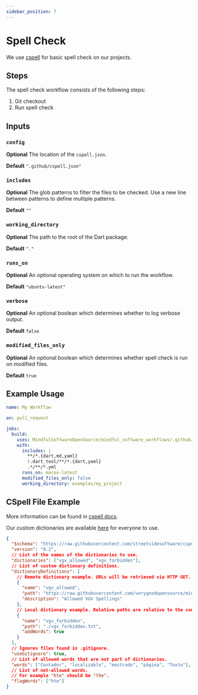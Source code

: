 ```yaml
---
sidebar_position: 7
---
```


# Spell Check

We use [cspell](https://github.com/streetsidesoftware/cspell) for basic spell check on our projects.

## Steps

The spell check workflow consists of the following steps:

1. Git checkout
2. Run spell check

## Inputs

### `config`

**Optional** The location of the `cspell.json`.

**Default** `".github/cspell.json"`

### `includes`

**Optional** The glob patterns to filter the files to be checked. Use a new line between patterns to define multiple patterns.

**Default** `""`

### `working_directory`

**Optional** The path to the root of the Dart package.

**Default** `"."`

### `runs_on`

**Optional** An optional operating system on which to run the workflow.

**Default** `"ubuntu-latest"`

### `verbose`

**Optional** An optional boolean which determines whether to log verbose output.

**Default** `false`

### `modified_files_only`

**Optional** An optional boolean which determines whether spell check is run on modified files.

**Default** `true`

## Example Usage

```yaml
name: My Workflow

on: pull_request

jobs:
  build:
    uses: MindfulSoftwareOpenSource/mindful_software_workflows/.github/workflows/spell_check.yml@v1
    with:
      includes: |
        **/*.{dart,md,yaml}
        !.dart_tool/**/*.{dart,yaml}
        .*/**/*.yml
      runs_on: macos-latest
      modified_files_only: false
      working_directory: examples/my_project
```

## CSpell File Example

More information can be found in [cspell docs](https://cspell.org/configuration/).

Our custom dictionaries are available [here](https://github.com/verygoodopensource/mindful_software_dictionaries/) for everyone to use.

```json
{
  "$schema": "https://raw.githubusercontent.com/streetsidesoftware/cspell/main/cspell.schema.json",
  "version": "0.2",
  // List of the names of the dictionaries to use.
  "dictionaries": ["vgv_allowed", "vgv_forbidden"],
  // List of custom dictionary definitions.
  "dictionaryDefinitions": [
    // Remote dictionary example. URLs will be retrieved via HTTP GET.
    {
      "name": "vgv_allowed",
      "path": "https://raw.githubusercontent.com/verygoodopensource/mindful_software_dictionaries/main/allowed.txt",
      "description": "Allowed VGV Spellings"
    },
    // Local dictionary example. Relative paths are relative to the config file.
    {
      "name": "vgv_forbidden",
      "path": "./vgv_forbidden.txt",
      "addWords": true
    }
  ],
  // Ignores files found in .gitignore.
  "useGitignore": true,
  // List of allowed words that are not part of dictionaries.
  "words": ["Contador", "localizable", "mostrado", "página", "Texto"],
  // List of not-allowed words.
  // For example "hte" should be "the".
  "flagWords": ["hte"]
}
```
